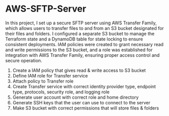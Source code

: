 # AWS-SFTP-Server
In this project, I set up a secure SFTP server using AWS Transfer Family, which allows users to transfer files to and from an S3 bucket designated for their files and folders. I configured a separate S3 bucket to manage the Terraform state and a DynamoDB table for state locking to ensure consistent deployments. IAM policies were created to grant necessary read and write permissions to the S3 bucket, and a role was established for integration with AWS Transfer Family, ensuring proper access control and secure operation.
1. Create a IAM policy that gives read & write access to S3 bucket
2. Define IAM role for Transfer service
3. Attach policy to Transfer role
4. Create Transfer service with correct identity provider type, endpoint type, protocols, security role, and logging role
5. Generate user account with correct role and home directory
6. Generate SSH keys that the user can use to connect to the server
7.  Make S3 bucket with correct permissions that will store files & folders
